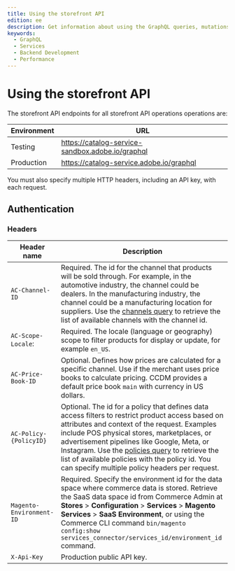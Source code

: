 ```yaml
---
title: Using the storefront API
edition: ee
description: Get information about using the GraphQL queries, mutations, and types provided by the storefront APIs to manage and deliver product data to commerce storefronts or applications.
keywords:
  - GraphQL
  - Services
  - Backend Development
  - Performance
---
```


# Using the storefront API

The storefront API endpoints for all storefront API operations operations are:

Environment | URL
----------- | ---
Testing | https://catalog-service-sandbox.adobe.io/graphql
Production | https://catalog-service.adobe.io/graphql

You must also specify multiple HTTP headers, including an API key, with each request.

## Authentication

### Headers

Header name| Description
--- | ---
`AC-Channel-ID` | Required. The id for the channel that products will be sold through. For example, in the automotive industry, the channel could be dealers. In the manufacturing industry, the channel could be a manufacturing location for suppliers. Use the [channels query](https://developer-stage.adobe.com/commerce/services/graphql-api/admin-api/index.html#query-channels) to retrieve the list of available channels with the channel id.
`AC-Scope-Locale`: | Required. The locale (language or geography) scope to filter products for display or update, for example `en_US`.
`AC-Price-Book-ID` | Optional. Defines how prices are calculated for a specific channel. Use if the merchant uses price books to calculate pricing. CCDM provides a default price book `main` with currency in US dollars.
`AC-Policy-{PolicyID}` | Optional. The id for a policy that defines data access filters to restrict product access based on attributes and context of the request. Examples include POS physical stores, marketplaces, or advertisement pipelines like Google, Meta, or Instagram. Use the [policies query](https://developer-stage.adobe.com/commerce/services/graphql-api/admin-api/index.html#query-policies) to retrieve the list of available policies with the policy id. You can specify multiple policy headers per request.
`Magento-Environment-ID`| Required. Specify the environment id for the data space where commerce data is stored. Retrieve the SaaS data space id from Commerce Admin at **Stores** > **Configuration** > **Services** > **Magento Services** > **SaaS Environment**, or using the Commerce CLI command `bin/magento config:show services_connector/services_id/environment_id` command. <!--If no Commerce backend, how do you get the data space environment ID?-->
`X-Api-Key` | Production public API key.
